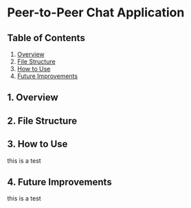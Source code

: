 # Peer-to-Peer Chat Application

## Table of Contents
 1. [Overview](#overview)
 2. [File Structure](#file-structure)
 3. [How to Use](#how-to-use)
 4. [Future Improvements](#h2-future-improvements)

## 1. Overview

## 2. File Structure

## 3. How to Use
this
is
a
test

## 4. Future Improvements
this
is
a
test

